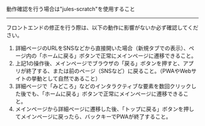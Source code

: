 動作確認を行う場合は"jules-scratch"を使用すること

---

フロントエンドの修正を行う際は、以下の動作に影響がないか必ず確認してください。

1. 詳細ページのURLをSNSなどから直接開いた場合（新規タブでの表示）、ページ内の「ホームに戻る」ボタンで正常にメインページに遷移できること。
2. 上記1の操作後、メインページでブラウザの「戻る」ボタンを押すと、アプリが終了する、または前のページ（SNSなど）に戻ること。（PWAやWebサイトの挙動として自然であること）
3. 詳細ページで「みどころ」などのインタラクティブな要素を数回クリックした後でも、「ホームに戻る」ボタンで正常にメインページに遷移できること。
4. メインページから詳細ページに遷移した後、「トップに戻る」ボタンを押してメインページに戻ったら、バックキーでPWAが終了すること。
